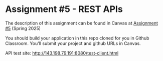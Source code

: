 # Assignment #5 - REST APIs

The description of this assignment can be found in Canvas at [Assignment #5](https://canvas.harvard.edu/courses/150064/assignments/906135) (Spring 2025)

You should build your application in this repo cloned for you in Github Classroom. You'll submit your project and github URLs in Canvas.

API test site: http://143.198.79.191:8080/test-client.html

